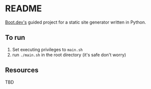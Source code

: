 # README

[Boot.dev's](https://www.boot.dev/tracks/backend) guided project for a static site generator written in Python.

## To run
1. Set executing privileges to `main.sh`
2. run `./main.sh` in the root directory (it's safe don't worry)

## Resources
TBD
